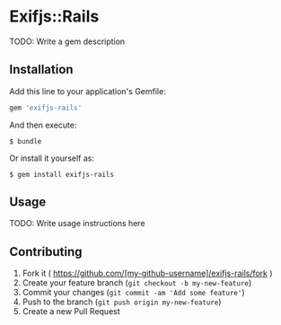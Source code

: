 # Exifjs::Rails

TODO: Write a gem description

## Installation

Add this line to your application's Gemfile:

```ruby
gem 'exifjs-rails'
```

And then execute:

    $ bundle

Or install it yourself as:

    $ gem install exifjs-rails

## Usage

TODO: Write usage instructions here

## Contributing

1. Fork it ( https://github.com/[my-github-username]/exifjs-rails/fork )
2. Create your feature branch (`git checkout -b my-new-feature`)
3. Commit your changes (`git commit -am 'Add some feature'`)
4. Push to the branch (`git push origin my-new-feature`)
5. Create a new Pull Request
